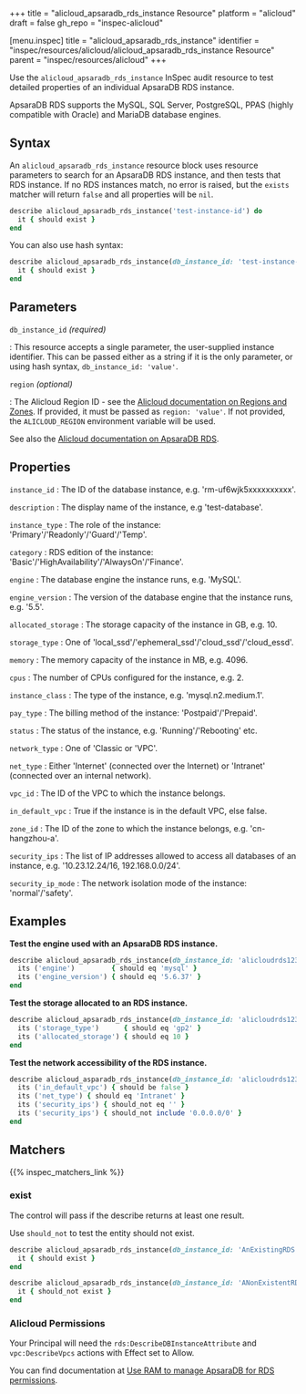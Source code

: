 +++
title = "alicloud_apsaradb_rds_instance Resource"
platform = "alicloud"
draft = false
gh_repo = "inspec-alicloud"

[menu.inspec]
title = "alicloud_apsaradb_rds_instance"
identifier = "inspec/resources/alicloud/alicloud_apsaradb_rds_instance Resource"
parent = "inspec/resources/alicloud"
+++

Use the `alicloud_apsaradb_rds_instance` InSpec audit resource to test detailed properties of an individual ApsaraDB RDS instance.

ApsaraDB RDS supports the MySQL, SQL Server, PostgreSQL, PPAS (highly compatible with Oracle) and MariaDB database engines.

## Syntax

An `alicloud_apsaradb_rds_instance` resource block uses resource parameters to search for an ApsaraDB RDS instance, and then tests that
RDS instance.  If no RDS instances match, no error is raised, but the `exists` matcher will return `false` and all properties will be `nil`.

```ruby
describe alicloud_apsaradb_rds_instance('test-instance-id') do
  it { should exist }
end
```

You can also use hash syntax:

```ruby
describe alicloud_apsaradb_rds_instance(db_instance_id: 'test-instance-id') do
  it { should exist }
end
```

## Parameters

`db_instance_id` _(required)_

: This resource accepts a single parameter, the user-supplied instance identifier.
  This can be passed either as a string if it is the only parameter, or using hash syntax, `db_instance_id: 'value'`.

`region` _(optional)_

: The Alicloud Region ID - see the [Alicloud documentation on Regions and Zones](https://www.alibabacloud.com/help/doc-detail/40654.htm).
  If provided, it must be passed as `region: 'value'`.
  If not provided, the `ALICLOUD_REGION` environment variable will be used.

See also the [Alicloud documentation on ApsaraDB RDS](https://www.alibabacloud.com/help/doc-detail/26092.htm).

## Properties

`instance_id`
: The ID of the database instance, e.g. 'rm-uf6wjk5xxxxxxxxxx'.

`description`
: The display name of the instance, e.g 'test-database'.

`instance_type`
: The role of the instance: 'Primary'/'Readonly'/'Guard'/'Temp'.

`category`
: RDS edition of the instance: 'Basic'/'HighAvailability'/'AlwaysOn'/'Finance'.

`engine`
: The database engine the instance runs, e.g. 'MySQL'.

`engine_version`
: The version of the database engine that the instance runs, e.g. '5.5'.

`allocated_storage`
: The storage capacity of the instance in GB, e.g. 10.

`storage_type`
: One of 'local_ssd'/'ephemeral_ssd'/'cloud_ssd'/'cloud_essd'.

`memory`
: The memory capacity of the instance in MB, e.g. 4096.

`cpus`
: The number of CPUs configured for the instance, e.g. 2.

`instance_class`
: The type of the instance, e.g. 'mysql.n2.medium.1'.

`pay_type`
: The billing method of the instance: 'Postpaid'/'Prepaid'.

`status`
: The status of the instance, e.g. 'Running'/'Rebooting' etc.

`network_type`
: One of 'Classic or 'VPC'.

`net_type`
: Either 'Internet' (connected over the Internet) or 'Intranet' (connected over an internal network).

`vpc_id`
: The ID of the VPC to which the instance belongs.

`in_default_vpc`
: True if the instance is in the default VPC, else false.

`zone_id`
: The ID of the zone to which the instance belongs, e.g. 'cn-hangzhou-a'.

`security_ips`
: The list of IP addresses allowed to access all databases of an instance, e.g. '10.23.12.24/16, 192.168.0.0/24'.

`security_ip_mode`
: The network isolation mode of the instance: 'normal'/'safety'.

## Examples

**Test the engine used with an ApsaraDB RDS instance.**

```ruby
describe alicloud_apsaradb_rds_instance(db_instance_id: 'alicloudrds123') do
  its ('engine')         { should eq 'mysql' }
  its ('engine_version') { should eq '5.6.37' }
end
```

**Test the storage allocated to an RDS instance.**

```ruby
describe alicloud_apsaradb_rds_instance(db_instance_id: 'alicloudrds123') do
  its ('storage_type')      { should eq 'gp2' }
  its ('allocated_storage') { should eq 10 }
end
```

**Test the network accessibility of the RDS instance.**

```ruby
describe alicloud_asparadb_rds_instance(db_instance_id: 'alicloudrds123') do
  its ('in_default_vpc') { should be false }
  its ('net_type') { should eq 'Intranet' }
  its ('security_ips') { should_not eq '' }
  its ('security_ips') { should_not include '0.0.0.0/0' }
end
```

## Matchers

{{% inspec_matchers_link %}}

### exist

The control will pass if the describe returns at least one result.

Use `should_not` to test the entity should not exist.

```ruby
describe alicloud_apsaradb_rds_instance(db_instance_id: 'AnExistingRDS') do
  it { should exist }
end
```

```ruby
describe alicloud_apsaradb_rds_instance(db_instance_id: 'ANonExistentRDS') do
  it { should_not exist }
end
```

### Alicloud Permissions

Your Principal will need the `rds:DescribeDBInstanceAttribute` and `vpc:DescribeVpcs` actions with Effect set to Allow.

You can find documentation at [Use RAM to manage ApsaraDB for RDS permissions](https://www.alibabacloud.com/help/doc-detail/58932.htm#section-rhd-4ll-5gb).

